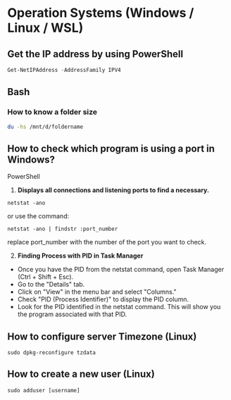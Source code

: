 # Operation Systems (Windows / Linux / WSL)

## Get the IP address by using PowerShell
``` PowerShell
Get-NetIPAddress -AddressFamily IPV4
```

## Bash 

### How to know a folder size

```bash
du -hs /mnt/d/foldername
```

## How to check which program is using a port in Windows?

PowerShell

1. **Displays all connections and listening ports to find a necessary.**
```
netstat -ano
```

or use the command:
```
netstat -ano | findstr :port_number
```
replace port_number with the number of the port you want to check.

2.  **Finding Process with PID in Task Manager**
* Once you have the PID from the netstat command, open Task Manager (Ctrl + Shift + Esc).
* Go to the "Details" tab.
* Click on "View" in the menu bar and select "Columns."
* Check "PID (Process Identifier)" to display the PID column.
* Look for the PID identified in the netstat command. This will show you the program associated with that PID.



## How to configure server Timezone (Linux)

```sudo dpkg-reconfigure tzdata```


## How to create a new user (Linux)

```sudo adduser [username]```